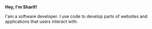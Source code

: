 **Hey, I'm Sharif!**

I'am a software developer. I use code to develop parts of websites and applications that users interact with.
